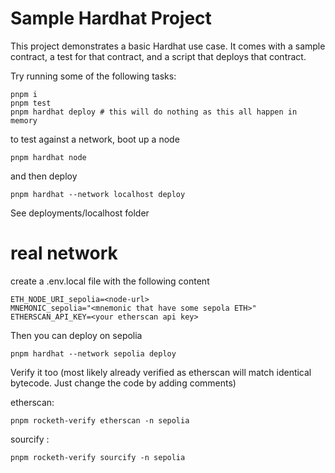 # Sample Hardhat Project

This project demonstrates a basic Hardhat use case. It comes with a sample contract, a test for that contract, and a script that deploys that contract.

Try running some of the following tasks:

```shell
pnpm i
pnpm test
pnpm hardhat deploy # this will do nothing as this all happen in memory
```

to test against a network, boot up a node

```shell
pnpm hardhat node
```

and then deploy

```shell
pnpm hardhat --network localhost deploy
```

See deployments/localhost folder

# real network

create a .env.local file with the following content

```env
ETH_NODE_URI_sepolia=<node-url>
MNEMONIC_sepolia="<mnemonic that have some sepola ETH>"
ETHERSCAN_API_KEY=<your etherscan api key>
```

Then you can deploy on sepolia

```shell
pnpm hardhat --network sepolia deploy
```

Verify it too (most likely already verified as etherscan will match identical bytecode. Just change the code by adding comments)

etherscan:

```shell
pnpm rocketh-verify etherscan -n sepolia
```

sourcify :

```shell
pnpm rocketh-verify sourcify -n sepolia
```
